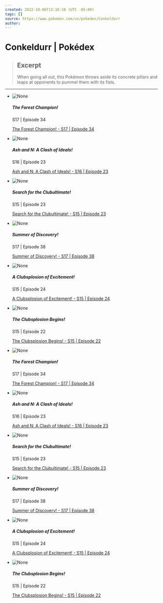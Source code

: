 ```yaml
---
created: 2022-10-06T13:16:10 (UTC -05:00)
tags: []
source: https://www.pokemon.com/us/pokedex/Conkeldurr
author: 
---
```


# Conkeldurr | Pokédex

> ## Excerpt
> When going all out, this Pokémon throws aside its concrete pillars and leaps at opponents to pummel them with its fists.

---
-   ![None](https://assets.pokemon.com/assets/cms2/img/watch-pokemon-tv/seasons/season17/season17_ep34_ss01.jpg)
    
    ##### The Forest Champion!
    
    S17 | Episode 34
    
    [The Forest Champion! - S17 | Episode 34](https://www.pokemon.com/us/pokemon-episodes/17_34-the-forest-champion/ "S17 | Episode 34")
-   ![None](https://assets.pokemon.com/assets/cms2/img/watch-pokemon-tv/seasons/season16/season16_ep23_ss01.jpg)
    
    ##### Ash and N: A Clash of Ideals!
    
    S16 | Episode 23
    
    [Ash and N: A Clash of Ideals! - S16 | Episode 23](https://www.pokemon.com/us/pokemon-episodes/16_23-ash-and-n-a-clash-of-ideals/ "S16 | Episode 23")
-   ![None](https://assets.pokemon.com/assets/cms2/img/watch-pokemon-tv/seasons/season15/season15_ep23_ss01.jpg)
    
    ##### Search for the Clubultimate!
    
    S15 | Episode 23
    
    [Search for the Clubultimate! - S15 | Episode 23](https://www.pokemon.com/us/pokemon-episodes/15_23-search-for-the-clubultimate/ "S15 | Episode 23")
-   ![None](https://assets.pokemon.com/assets/cms2/img/watch-pokemon-tv/seasons/season17/season17_ep38_ss01.jpg)
    
    ##### Summer of Discovery!
    
    S17 | Episode 38
    
    [Summer of Discovery! - S17 | Episode 38](https://www.pokemon.com/us/pokemon-episodes/17_38-summer-of-discovery/ "S17 | Episode 38")
-   ![None](https://assets.pokemon.com/assets/cms2/img/watch-pokemon-tv/seasons/season15/season15_ep24_ss01.jpg)
    
    ##### A Clubsplosion of Excitement!
    
    S15 | Episode 24
    
    [A Clubsplosion of Excitement! - S15 | Episode 24](https://www.pokemon.com/us/pokemon-episodes/15_24-a-clubsplosion-of-excitement/ "S15 | Episode 24")
-   ![None](https://assets.pokemon.com/assets/cms2/img/watch-pokemon-tv/seasons/season15/season15_ep22_ss01.jpg)
    
    ##### The Clubsplosion Begins!
    
    S15 | Episode 22
    
    [The Clubsplosion Begins! - S15 | Episode 22](https://www.pokemon.com/us/pokemon-episodes/15_22-the-clubsplosion-begins/ "S15 | Episode 22")
-   ![None](https://assets.pokemon.com/assets/cms2/img/watch-pokemon-tv/seasons/season17/season17_ep34_ss01.jpg)
    
    ##### The Forest Champion!
    
    S17 | Episode 34
    
    [The Forest Champion! - S17 | Episode 34](https://www.pokemon.com/us/pokemon-episodes/17_34-the-forest-champion/ "S17 | Episode 34")
-   ![None](https://assets.pokemon.com/assets/cms2/img/watch-pokemon-tv/seasons/season16/season16_ep23_ss01.jpg)
    
    ##### Ash and N: A Clash of Ideals!
    
    S16 | Episode 23
    
    [Ash and N: A Clash of Ideals! - S16 | Episode 23](https://www.pokemon.com/us/pokemon-episodes/16_23-ash-and-n-a-clash-of-ideals/ "S16 | Episode 23")
-   ![None](https://assets.pokemon.com/assets/cms2/img/watch-pokemon-tv/seasons/season15/season15_ep23_ss01.jpg)
    
    ##### Search for the Clubultimate!
    
    S15 | Episode 23
    
    [Search for the Clubultimate! - S15 | Episode 23](https://www.pokemon.com/us/pokemon-episodes/15_23-search-for-the-clubultimate/ "S15 | Episode 23")
-   ![None](https://assets.pokemon.com/assets/cms2/img/watch-pokemon-tv/seasons/season17/season17_ep38_ss01.jpg)
    
    ##### Summer of Discovery!
    
    S17 | Episode 38
    
    [Summer of Discovery! - S17 | Episode 38](https://www.pokemon.com/us/pokemon-episodes/17_38-summer-of-discovery/ "S17 | Episode 38")
-   ![None](https://assets.pokemon.com/assets/cms2/img/watch-pokemon-tv/seasons/season15/season15_ep24_ss01.jpg)
    
    ##### A Clubsplosion of Excitement!
    
    S15 | Episode 24
    
    [A Clubsplosion of Excitement! - S15 | Episode 24](https://www.pokemon.com/us/pokemon-episodes/15_24-a-clubsplosion-of-excitement/ "S15 | Episode 24")
-   ![None](https://assets.pokemon.com/assets/cms2/img/watch-pokemon-tv/seasons/season15/season15_ep22_ss01.jpg)
    
    ##### The Clubsplosion Begins!
    
    S15 | Episode 22
    
    [The Clubsplosion Begins! - S15 | Episode 22](https://www.pokemon.com/us/pokemon-episodes/15_22-the-clubsplosion-begins/ "S15 | Episode 22")

